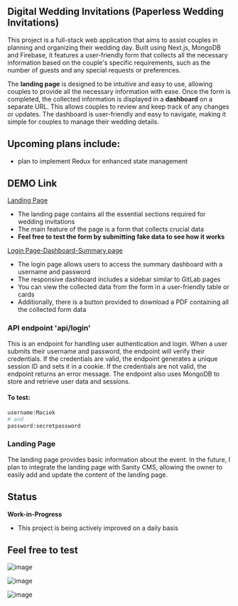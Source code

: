 ## Digital Wedding Invitations (Paperless Wedding Invitations)

This project is a full-stack web application that aims to assist couples in planning and organizing their wedding day. Built using Next.js, MongoDB and Firebase, it features a user-friendly form that collects all the necessary information based on the couple's specific requirements, such as the number of guests and any special requests or preferences.

The **landing page** is designed to be intuitive and easy to use, allowing couples to provide all the necessary information with ease. Once the form is completed, the collected information is displayed in a **dashboard** on a separate URL. This allows couples to review and keep track of any changes or updates. The dashboard is user-friendly and easy to navigate, making it simple for couples to manage their wedding details.

## Upcoming plans include:

- plan to implement Redux for enhanced state management
## DEMO Link

[Landing Page](https://ditialweddinginivitation.netlify.app/)

- The landing page contains all the essential sections required for wedding invitations
- The main feature of the page is a form that collects crucial data 
- **Feel free to test the form by submitting fake data to see how it works**

[Login Page-Dashboard-Summary page ](https://ditialweddinginivitation.netlify.app/login)

- The login page allows users to access the summary dashboard with a username and password
- The responsive dashboard includes a sidebar similar to GitLab pages
- You can view the collected data from the form in a user-friendly table or cards 
- Additionally, there is a button provided to download a PDF containing all the collected form data



### API endpoint 'api/login'

This is an endpoint for handling user authentication and login. When a user submits their username and password, the endpoint will verify their credentials. If the credentials are valid, the endpoint generates a unique session ID and sets it in a cookie. If the credentials are not valid, the endpoint returns an error message. The endpoint also uses MongoDB to store and retrieve user data and sessions.

#### To test:

```bash
username:Maciek
# and
password:secretpassword

```

### Landing Page

The landing page provides basic information about the event. In the future, I plan to integrate the landing page with Sanity CMS, allowing the owner to easily add and update the content of the landing page.

## Status

**Work-in-Progress**

- This project is being actively improved on a daily basis



## Feel free to test


![image](https://github.com/CarolinaFledgling/next.js-wedding-template-v1/assets/47687566/277df8ae-9483-4597-82a4-c35bd30e8e00)




![image](https://github.com/CarolinaFledgling/next.js-wedding-template-v1/assets/47687566/5485a7ff-dc1b-489c-ad9b-1ceef86baa2e)



![image](https://github.com/CarolinaFledgling/next.js-wedding-template-v1/assets/47687566/01e78d0a-531f-422e-98ed-de1784757263)



